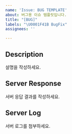 ```yaml
---
name: 'Issue: BUG TEMPLATE'
about: 버그용 이슈 템플릿입니다.
title: "[BUG]"
labels: "\U0001F41B BugFix"
assignees: ''

---
```


## Description
설명을 작성하세요.

## Server Response
서버 응답 결과를 작성하세요.

## Server Log
서버 로그를 첨부하세요.
